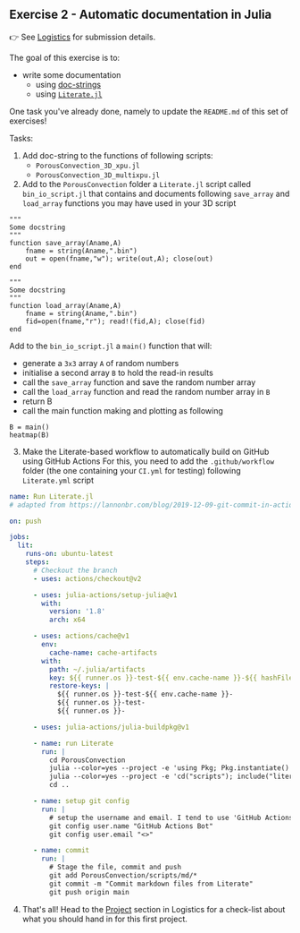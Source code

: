 <!--This file was generated, do not modify it.-->
## Exercise 2 - **Automatic documentation in Julia**

👉 See [Logistics](/logistics/#submission) for submission details.

The goal of this exercise is to:
- write some documentation
  - using [doc-strings](https://docs.julialang.org/en/v1/manual/documentation/)
  - using [`Literate.jl`](https://github.com/fredrikekre/Literate.jl)

One task you've already done, namely to update the `README.md` of this set of exercises!

Tasks:
1. Add doc-string to the functions of following scripts:
    - `PorousConvection_3D_xpu.jl`
    - `PorousConvection_3D_multixpu.jl`
2. Add to the `PorousConvection` folder  a `Literate.jl` script called `bin_io_script.jl` that contains and documents following `save_array` and `load_array` functions you may have used in your 3D script

````julia:ex1
"""
Some docstring
"""
function save_array(Aname,A)
    fname = string(Aname,".bin")
    out = open(fname,"w"); write(out,A); close(out)
end

"""
Some docstring
"""
function load_array(Aname,A)
    fname = string(Aname,".bin")
    fid=open(fname,"r"); read!(fid,A); close(fid)
end
````

Add to the `bin_io_script.jl` a `main()` function that will:
- generate a `3x3` array `A` of random numbers
- initialise a second array `B` to hold the read-in results
- call the `save_array` function and save the random number array
- call the `load_array` function and read the random number array in `B`
- return B
- call the main function making and plotting as following

````julia:ex2
B = main()
heatmap(B)
````

3. Make the Literate-based workflow to automatically build on GitHub using GitHub Actions
For this, you need to add the `.github/workflow` folder (the one containing your `CI.yml` for testing) following `Literate.yml` script
```yml
name: Run Literate.jl
# adapted from https://lannonbr.com/blog/2019-12-09-git-commit-in-actions

on: push

jobs:
  lit:
    runs-on: ubuntu-latest
    steps:
      # Checkout the branch
      - uses: actions/checkout@v2

      - uses: julia-actions/setup-julia@v1
        with:
          version: '1.8'
          arch: x64

      - uses: actions/cache@v1
        env:
          cache-name: cache-artifacts
        with:
          path: ~/.julia/artifacts
          key: ${{ runner.os }}-test-${{ env.cache-name }}-${{ hashFiles('**/Project.toml') }}
          restore-keys: |
            ${{ runner.os }}-test-${{ env.cache-name }}-
            ${{ runner.os }}-test-
            ${{ runner.os }}-

      - uses: julia-actions/julia-buildpkg@v1

      - name: run Literate
        run: |
          cd PorousConvection
          julia --color=yes --project -e 'using Pkg; Pkg.instantiate()'
          julia --color=yes --project -e 'cd("scripts"); include("literate-script.jl")'
          cd ..

      - name: setup git config
        run: |
          # setup the username and email. I tend to use 'GitHub Actions Bot' with no email by default
          git config user.name "GitHub Actions Bot"
          git config user.email "<>"

      - name: commit
        run: |
          # Stage the file, commit and push
          git add PorousConvection/scripts/md/*
          git commit -m "Commit markdown files from Literate"
          git push origin main
```

4. That's all! Head to the [Project](/logistics/#project) section in Logistics for a check-list about what you should hand in for this first project.

